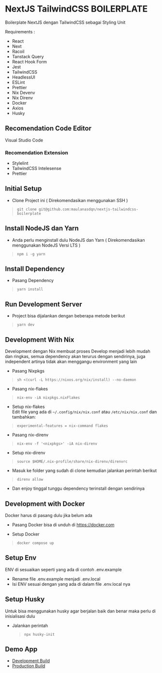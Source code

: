 # NextJS TailwindCSS BOILERPLATE

Boilerplate NextJS dengan TailwindCSS sebagai Styling Unit

Requirements :

- React
- Next
- Racoil
- Tanstack Query
- React Hook Form
- Jest
- TailwindCSS
- HeadlessUI
- ESLint
- Prettier
- Nix Devenv
- Nix Direnv
- Docker
- Axios
- Husky

## Recomendation Code Editor

Visual Studio Code

### Recomendation Extension

- Stylelint
- TailwindCSS Intelesense
- Prettier

## Initial Setup

- Clone Project ini ( Direkomendasikan menggunakan SSH )

> `git clone git@github.com:maulanasdqn/nextjs-tailwindcss-boilerplate`

## Install NodeJS dan Yarn

- Anda perlu menginstall dulu NodeJS dan Yarn ( Direkomendasikan menggunakan NodeJS Versi LTS )

> `npm i -g yarn`

## Install Dependency

- Pasang Dependency

> `yarn install`

## Run Development Server

- Project bisa dijalankan dengan beberapa metode berikut

> `yarn dev`

## Development With Nix

Development dengan Nix membuat proses Develop menjadi lebih mudah dan ringkas, semua dependency akan terurus dengan sendirinya, juga independent artinya tidak akan menggangu environment yang lain

- Pasang Nixpkgs

> `sh <(curl -L https://nixos.org/nix/install) --no-daemon`

- Pasang nix-flakes

> `nix-env -iA nixpkgs.nixFlakes`

- Setup nix-flakes \
  Edit file yang ada di `~/.config/nix/nix.conf` atau `/etc/nix/nix.conf` dan tambahkan:

> `experimental-features = nix-command flakes`

- Pasang nix-direnv

> `nix-env -f '<nixpkgs>' -iA nix-direnv`

- Setup nix-direnv

> `source $HOME/.nix-profile/share/nix-direnv/direnvrc`

- Masuk ke folder yang sudah di clone kemudian jalankan perintah berikut

> `direnv allow`

- Dan enjoy tinggal tunggu dependency terinstall dengan sendirinya

## Development with Docker

Docker harus di pasang dulu jika belum ada

- Pasang Docker bisa di unduh di https://docker.com

- Setup Docker

> `docker compose up`

## Setup Env

ENV di sesuaikan seperti yang ada di contoh .env.example

- Rename file .env.example menjadi .env.local
- Isi ENV sesuai dengan yang ada di dalam file .env.local nya

## Setup Husky

Untuk bisa menggunakan husky agar berjalan baik dan benar maka perlu di inisialisasi dulu

- Jalankan perintah
  > `npx husky-init`

## Demo App

- [Development Build](https://nextjs-tailwindcss-boilerplate-teal.vercel.app/)
- [Production Build](https://nextjs-tailwindcss-boilerplate.netlify.app//)
